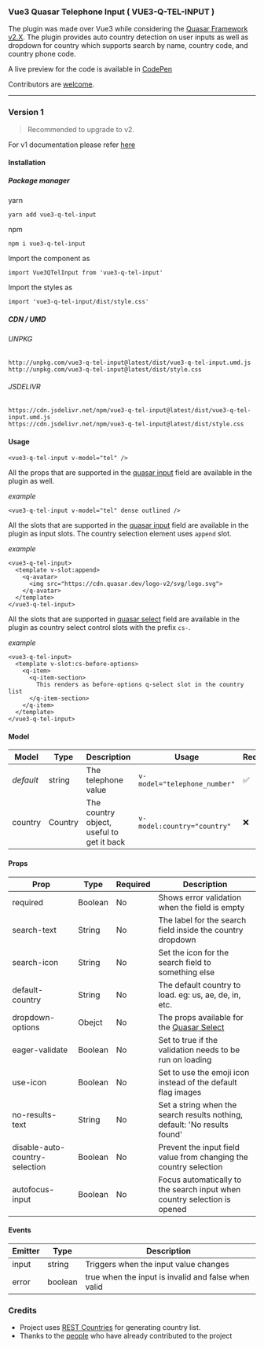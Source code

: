 ### Vue3 Quasar Telephone Input ( VUE3-Q-TEL-INPUT )

The plugin was made over Vue3 while considering the [Quasar Framework v2.X](https://quasar.dev/). The plugin provides auto country detection on user inputs as well as dropdown for country which supports search by name, country code, and country phone code.

A live preview for the code is available in [CodePen](https://codepen.io/CdTgr/full/PoMmeRZ)

Contributors are [welcome](https://github.com/CdTgr/vue3-q-tel-input/graphs/contributors).

---

### Version 1

> Recommended to upgrade to v2.

For v1 documentation please refer [here](./docs/v1.md)

#### Installation

##### Package manager

yarn

```
yarn add vue3-q-tel-input
```

npm

```
npm i vue3-q-tel-input
```

Import the component as

```
import Vue3QTelInput from 'vue3-q-tel-input'
```

Import the styles as

```
import 'vue3-q-tel-input/dist/style.css'
```

##### CDN / UMD

###### UNPKG

```
http://unpkg.com/vue3-q-tel-input@latest/dist/vue3-q-tel-input.umd.js
http://unpkg.com/vue3-q-tel-input@latest/dist/style.css
```

###### JSDELIVR

```
https://cdn.jsdelivr.net/npm/vue3-q-tel-input@latest/dist/vue3-q-tel-input.umd.js
https://cdn.jsdelivr.net/npm/vue3-q-tel-input@latest/dist/style.css
```

#### Usage

```
<vue3-q-tel-input v-model="tel" />
```

All the props that are supported in the [quasar input](https://quasar.dev/vue-components/input) field are available in the plugin as well.

_example_

```
<vue3-q-tel-input v-model="tel" dense outlined />
```

All the slots that are supported in the [quasar input](https://quasar.dev/vue-components/input) field are available in the plugin as input slots. The country selection element uses `append` slot.

_example_

```
<vue3-q-tel-input>
  <template v-slot:append>
    <q-avatar>
      <img src="https://cdn.quasar.dev/logo-v2/svg/logo.svg">
    </q-avatar>
  </template>
</vue3-q-tel-input>
```

All the slots that are supported in [quasar select](https://quasar.dev/vue-components/select) field are available in the plugin as country select control slots with the prefix `cs-`.

_example_

```
<vue3-q-tel-input>
  <template v-slot:cs-before-options>
    <q-item>
      <q-item-section>
        This renders as before-options q-select slot in the country list
      </q-item-section>
    </q-item>
  </template>
</vue3-q-tel-input>
```

#### Model

| Model     | Type    | Description                               | Usage                        | Required |
| --------- | ------- | ----------------------------------------- | ---------------------------- | -------- |
| _default_ | string  | The telephone value                       | `v-model="telephone_number"` | ✅       |
| country   | Country | The country object, useful to get it back | `v-model:country="country"`  | ❌       |

#### Props

| Prop                           | Type    | Required | Description                                                                           |
| ------------------------------ | ------- | -------- | ------------------------------------------------------------------------------------- |
| required                       | Boolean | No       | Shows error validation when the field is empty                                        |
| search-text                    | String  | No       | The label for the search field inside the country dropdown                            |
| search-icon                    | String  | No       | Set the icon for the search field to something else                                   |
| default-country                | String  | No       | The default country to load. eg: us, ae, de, in, etc.                                 |
| dropdown-options               | Obejct  | No       | The props available for the [Quasar Select](https://quasar.dev/vue-components/select) |
| eager-validate                 | Boolean | No       | Set to true if the validation needs to be run on loading                              |
| use-icon                       | Boolean | No       | Set to use the emoji icon instead of the default flag images                          |
| no-results-text                | String  | No       | Set a string when the search results nothing, default: 'No results found'             |
| disable-auto-country-selection | Boolean | No       | Prevent the input field value from changing the country selection                     |
| autofocus-input                | Boolean | No       | Focus automatically to the search input when country selection is opened              |

#### Events

| Emitter | Type    | Description                                         |
| ------- | ------- | --------------------------------------------------- |
| input   | string  | Triggers when the input value changes               |
| error   | boolean | true when the input is invalid and false when valid |

### Credits

- Project uses [REST Countries](https://restcountries.com/) for generating country list.
- Thanks to the [people](https://github.com/CdTgr/vue3-q-tel-input/graphs/contributors) who have already contributed to the project
